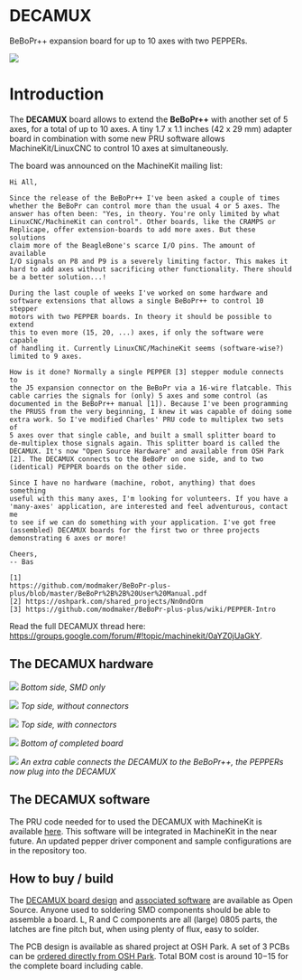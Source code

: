 DECAMUX
=======

BeBoPr++ expansion board for up to 10 axes with two PEPPERs.

![](http://imageshack.com/a/img904/443/lyiEKz.jpg)

# Introduction

The **DECAMUX** board allows to extend the **BeBoPr++** with another set of 5 axes, for a total of up to 10 axes. A tiny 1.7 x 1.1 inches (42 x 29 mm) adapter board in combination with some new PRU software allows MachineKit/LinuxCNC to control 10 axes at simultaneously.

The board was announced on the MachineKit mailing list:

	Hi All,

	Since the release of the BeBoPr++ I've been asked a couple of times
	whether the BeBoPr can control more than the usual 4 or 5 axes. The
	answer has often been: "Yes, in theory. You're only limited by what
	LinuxCNC/MachineKit can control". Other boards, like the CRAMPS or
	Replicape, offer extension-boards to add more axes. But these solutions
	claim more of the BeagleBone's scarce I/O pins. The amount of available
	I/O signals on P8 and P9 is a severely limiting factor. This makes it
	hard to add axes without sacrificing other functionality. There should
	be a better solution...!
	
	During the last couple of weeks I've worked on some hardware and
	software extensions that allows a single BeBoPr++ to control 10 stepper
	motors with two PEPPER boards. In theory it should be possible to extend
	this to even more (15, 20, ...) axes, if only the software were capable
	of handling it. Currently LinuxCNC/MachineKit seems (software-wise?)
	limited to 9 axes.
	
	How is it done? Normally a single PEPPER [3] stepper module connects to
	the J5 expansion connector on the BeBoPr via a 16-wire flatcable. This
	cable carries the signals for (only) 5 axes and some control (as
	documented in the BeBoPr++ manual [1]). Because I've been programming
	the PRUSS from the very beginning, I knew it was capable of doing some
	extra work. So I've modified Charles' PRU code to multiplex two sets of
	5 axes over that single cable, and built a small splitter board to
	de-multiplex those signals again. This splitter board is called the
	DECAMUX. It's now "Open Source Hardware" and available from OSH Park
	[2]. The DECAMUX connects to the BeBoPr on one side, and to two
	(identical) PEPPER boards on the other side.
	
	Since I have no hardware (machine, robot, anything) that does something
	useful with this many axes, I'm looking for volunteers. If you have a
	'many-axes' application, are interested and feel adventurous, contact me
	to see if we can do something with your application. I've got free
	(assembled) DECAMUX boards for the first two or three projects
	demonstrating 6 axes or more!
	
	Cheers,
	-- Bas
	
	[1]
	https://github.com/modmaker/BeBoPr-plus-plus/blob/master/BeBoPr%2B%2B%20User%20Manual.pdf
	[2] https://oshpark.com/shared_projects/Nn0ndOrm
	[3] https://github.com/modmaker/BeBoPr-plus-plus/wiki/PEPPER-Intro

Read the full DECAMUX thread here: https://groups.google.com/forum/#!topic/machinekit/0aYZ0jUaGkY.

## The DECAMUX hardware
![](http://imageshack.com/a/img746/7889/f8d8ak.jpg)
*Bottom side, SMD only*

![](http://imageshack.com/a/img902/3377/YdcUG1.jpg)
*Top side, without connectors*

![](http://imageshack.com/a/img746/6573/f6UvU1.jpg)
*Top side, with connectors*

![](http://imageshack.com/a/img911/9549/nnjgt5.jpg)
*Bottom of completed board*

![](http://imageshack.com/a/img673/2575/1gzmfG.jpg)
*An extra cable connects the DECAMUX to the BeBoPr++, the PEPPERs now plug into the DECAMUX*

## The DECAMUX software
The PRU code needed for to used the DECAMUX with MachineKit is available [here](https://github.com/modmaker/machinekit/tree/feature/poc-decamux). This software will be integrated in MachineKit in the near future. An updated pepper driver component and sample configurations are in the repository too.

## How to buy / build

The [DECAMUX board design](https://github.com/modmaker/DECAMUX/blob/master/pcb/DECAMUX_schematics.pdf) and [associated software](https://github.com/modmaker/machinekit/tree/feature/poc-decamux) are available as Open Source. Anyone used to soldering SMD components should be able to assemble a board. L, R and C components are all (large) 0805 parts, the latches are fine pitch but, when using plenty of flux, easy to solder.

The PCB design is available as shared project at OSH Park. A set of 3 PCBs can be [ordered directly from OSH Park](https://oshpark.com/shared_projects/Nn0ndOrm). Total BOM cost is around $10-$15 for the complete board including cable.
